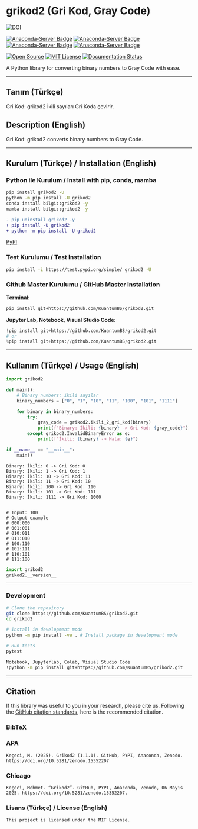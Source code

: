 # grikod2 (Gri Kod, Gray Code)

[![DOI](https://zenodo.org/badge/DOI/10.5281/zenodo.15352207.svg)](https://doi.org/10.5281/zenodo.15352207)

[![Anaconda-Server Badge](https://anaconda.org/bilgi/grikod2/badges/version.svg)](https://anaconda.org/bilgi/grikod2)
[![Anaconda-Server Badge](https://anaconda.org/bilgi/grikod2/badges/latest_release_date.svg)](https://anaconda.org/bilgi/grikod2)
[![Anaconda-Server Badge](https://anaconda.org/bilgi/grikod2/badges/platforms.svg)](https://anaconda.org/bilgi/grikod2)
[![Anaconda-Server Badge](https://anaconda.org/bilgi/grikod2/badges/license.svg)](https://anaconda.org/bilgi/grikod2)

[![Open Source](https://img.shields.io/badge/Open%20Source-Open%20Source-brightgreen.svg)](https://opensource.org/)
[![MIT License](https://img.shields.io/badge/License-MIT-yellow.svg)](https://opensource.org/licenses/MIT)
[![Documentation Status](https://readthedocs.org/projects/grikod/badge/?1.1.1=main)](https://grikod.readthedocs.io/en/main/?badge=main)



A Python library for converting binary numbers to Gray Code with ease.

---

## Tanım (Türkçe)
Gri Kod: grikod2 İkili sayıları Gri Koda çevirir.

## Description (English)
Gri Kod: grikod2 converts binary numbers to Gray Code.

---

## Kurulum (Türkçe) / Installation (English)

### Python ile Kurulum / Install with pip, conda, mamba
```bash
pip install grikod2 -U
python -m pip install -U grikod2
conda install bilgi::grikod2 -y
mamba install bilgi::grikod2 -y
```

```diff
- pip uninstall grikod2 -y
+ pip install -U grikod2
+ python -m pip install -U grikod2
```

[PyPI](https://pypi.org/project/grikod2/)

### Test Kurulumu / Test Installation

```bash
pip install -i https://test.pypi.org/simple/ grikod2 -U
```

### Github Master Kurulumu / GitHub Master Installation

**Terminal:**

```bash
pip install git+https://github.com/KuantumBS/grikod2.git
```

**Jupyter Lab, Notebook, Visual Studio Code:**

```python
!pip install git+https://github.com/KuantumBS/grikod2.git
# or
%pip install git+https://github.com/KuantumBS/grikod2.git
```

---

## Kullanım (Türkçe) / Usage (English)

```python
import grikod2

def main():
    # Binary numbers: ikili sayılar
    binary_numbers = ["0", "1", "10", "11", "100", "101", "1111"]

    for binary in binary_numbers:
        try:
            gray_code = grikod2.ikili_2_gri_kod(binary)
            print(f"Binary: İkili: {binary} -> Gri Kod: {gray_code}")
        except grikod2.InvalidBinaryError as e:
            print(f"İkili: {binary} -> Hata: {e}")

if __name__ == "__main__":
    main()
```
```
Binary: İkili: 0 -> Gri Kod: 0
Binary: İkili: 1 -> Gri Kod: 1
Binary: İkili: 10 -> Gri Kod: 11
Binary: İkili: 11 -> Gri Kod: 10
Binary: İkili: 100 -> Gri Kod: 110
Binary: İkili: 101 -> Gri Kod: 111
Binary: İkili: 1111 -> Gri Kod: 1000


# Input: 100
# Output example
# 000:000
# 001:001
# 010:011
# 011:010
# 100:110
# 101:111
# 110:101
# 111:100
```

```python
import grikod2
grikod2.__version__
```
---

### Development
```bash
# Clone the repository
git clone https://github.com/KuantumBS/grikod2.git
cd grikod2

# Install in development mode
python -m pip install -ve . # Install package in development mode

# Run tests
pytest

Notebook, Jupyterlab, Colab, Visual Studio Code
!python -m pip install git+https://github.com/KuantumBS/grikod2.git
```
---

## Citation

If this library was useful to you in your research, please cite us. Following the [GitHub citation standards](https://docs.github.com/en/github/creating-cloning-and-archiving-repositories/creating-a-repository-on-github/about-citation-files), here is the recommended citation.

### BibTeX


### APA

```
Keçeci, M. (2025). Grikod2 (1.1.1). GitHub, PYPI, Anaconda, Zenodo. https://doi.org/10.5281/zenodo.15352207

```

### Chicago

```
Keçeci, Mehmet. “Grikod2”. GitHub, PYPI, Anaconda, Zenodo, 06 Mayıs 2025. https://doi.org/10.5281/zenodo.15352207.

```


### Lisans (Türkçe) / License (English)

```
This project is licensed under the MIT License.
```
